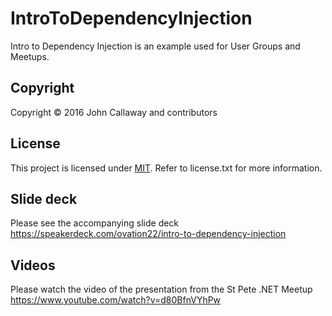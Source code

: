 # IntroToDependencyInjection

Intro to Dependency Injection is an example used for User Groups and Meetups.

## Copyright

Copyright © 2016 John Callaway and contributors

## License

This project is licensed under [MIT](http://www.opensource.org/licenses/mit-license.php "Read more about the MIT license form"). Refer to license.txt for more information.

## Slide deck

Please see the accompanying slide deck https://speakerdeck.com/ovation22/intro-to-dependency-injection

## Videos

Please watch the video of the presentation from the St Pete .NET Meetup https://www.youtube.com/watch?v=d80BfnVYhPw
